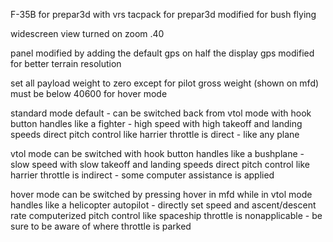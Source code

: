 F-35B for prepar3d with vrs tacpack for prepar3d
modified for bush flying

widescreen view turned on
zoom .40

panel modified by adding the default gps on half the display
gps modified for better terrain resolution

set all payload weight to zero except for pilot
gross weight (shown on mfd) must be below 40600 for hover mode

standard mode
default - can be switched back from vtol mode with hook button
handles like a fighter - high speed with high takeoff and landing speeds
direct pitch control like harrier
throttle is direct - like any plane

vtol mode
can be switched with hook button
handles like a bushplane - slow speed with slow takeoff and landing speeds
direct pitch control like harrier
throttle is indirect - some computer assistance is applied

hover mode
can be switched by pressing hover in mfd while in vtol mode
handles like a helicopter autopilot - directly set speed and ascent/descent rate
computerized pitch control like spaceship
throttle is nonapplicable - be sure to be aware of where throttle is parked

